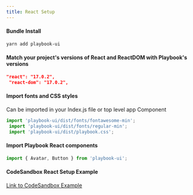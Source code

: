```yaml
---
title: React Setup
---
```


#### Bundle Install
```sh
yarn add playbook-ui
```
#### Match your project's versions of React and ReactDOM with Playbook's versions

```json
"react": "17.0.2",
 "react-dom": "17.0.2",
```
#### Import fonts and CSS styles
Can be imported in your Index.js file or top level app Component

```js
import 'playbook-ui/dist/fonts/fontawesome-min';
 import 'playbook-ui/dist/fonts/regular-min';
 import 'playbook-ui/dist/playbook.css';
```
#### Import Playbook React components

```js
import { Avatar, Button } from 'playbook-ui';
```
#### CodeSandbox React Setup Example
[Link to CodeSandbox Example](https://codesandbox.io/s/playbook-empty-6ixcw)